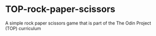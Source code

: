 # TOP-rock-paper-scissors
A simple rock paper scissors game that is part of the The Odin Project (TOP) curriculum
